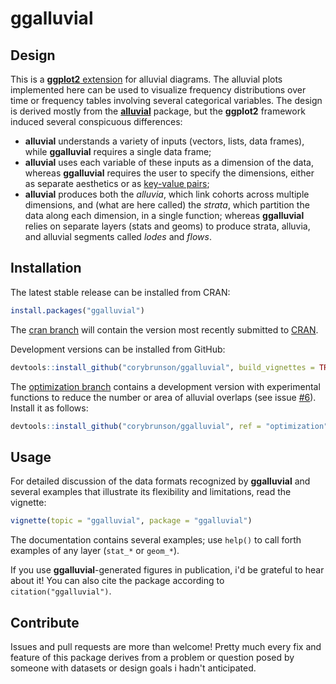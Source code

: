 # ggalluvial

## Design

This is a [**ggplot2** extension](http://www.ggplot2-exts.org/) for alluvial diagrams. The alluvial plots implemented here can be used to visualize frequency distributions over time or frequency tables involving several categorical variables. The design is derived mostly from the [**alluvial**](https://github.com/mbojan/alluvial) package, but the **ggplot2** framework induced several conspicuous differences:

- **alluvial** understands a variety of inputs (vectors, lists, data frames), while **ggalluvial** requires a single data frame;
- **alluvial** uses each variable of these inputs as a dimension of the data, whereas **ggalluvial** requires the user to specify the dimensions, either as separate aesthetics or as [key-value pairs](http://tidyr.tidyverse.org/);
- **alluvial** produces both the *alluvia*, which link cohorts across multiple dimensions, and (what are here called) the *strata*, which partition the data along each dimension, in a single function; whereas **ggalluvial** relies on separate layers (stats and geoms) to produce strata, alluvia, and alluvial segments called *lodes* and *flows*.

## Installation

The latest stable release can be installed from CRAN:
```r
install.packages("ggalluvial")
```

The [cran branch](https://github.com/corybrunson/ggalluvial/tree/cran) will contain the version most recently submitted to [CRAN](https://cran.r-project.org/package=ggalluvial).

Development versions can be installed from GitHub:
```r
devtools::install_github("corybrunson/ggalluvial", build_vignettes = TRUE)
```
The
[optimization branch](https://github.com/corybrunson/ggalluvial/tree/optimization) contains a development version with experimental functions to reduce the number or area of alluvial overlaps (see issue [#6](/../../issues/6)). Install it as follows:
```r
devtools::install_github("corybrunson/ggalluvial", ref = "optimization")
```

## Usage

For detailed discussion of the data formats recognized by **ggalluvial** and several examples that illustrate its flexibility and limitations, read the vignette:

```r
vignette(topic = "ggalluvial", package = "ggalluvial")
```

The documentation contains several examples; use `help()` to call forth examples of any layer (`stat_*` or `geom_*`).

If you use **ggalluvial**-generated figures in publication, i'd be grateful to hear about it! You can also cite the package according to `citation("ggalluvial")`.

## Contribute

Issues and pull requests are more than welcome! Pretty much every fix and feature of this package derives from a problem or question posed by someone with datasets or design goals i hadn't anticipated.
